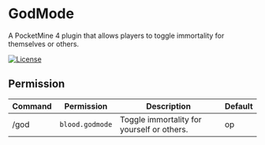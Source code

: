 # GodMode
A PocketMine 4 plugin that allows players to toggle immortality for themselves or others.

[![License](https://img.shields.io/github/license/BloodFistMCPE/GodMode)](https://github.com/BloodFistMCPE/GodMode)

## Permission
Command | Permission | Description | Default |
| --- | --- | --- | --- |
| /god | ```blood.godmode``` | Toggle immortality for yourself or others. | op |

